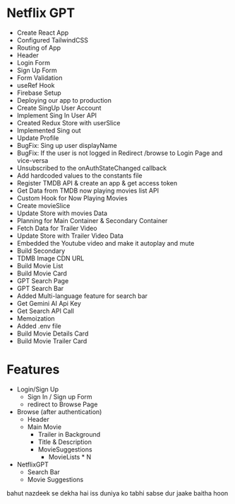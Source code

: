 # Netflix GPT

-   Create React App
-   Configured TailwindCSS
-   Routing of App
-   Header
-   Login Form
-   Sign Up Form
-   Form Validation
-   useRef Hook
-   Firebase Setup
-   Deploying our app to production
-   Create SingUp User Account
-   Implement Sing In User API
-   Created Redux Store with userSlice
-   Implemented Sing out
-   Update Profile
-   BugFix: Sing up user displayName
-   BugFix: If the user is not logged in Redirect /browse to Login Page and vice-versa
-   Unsubscribed to the onAuthStateChanged callback
-   Add hardcoded values to the constants file
-   Register TMDB API & create an app & get access token
-   Get Data from TMDB now playing movies list API
-   Custom Hook for Now Playing Movies
-   Create movieSlice
-   Update Store with movies Data
-   Planning for Main Container & Secondary Container
-   Fetch Data for Trailer Video
-   Update Store with Trailer Video Data
-   Embedded the Youtube video and make it autoplay and mute
-   Build Secondary
-   TDMB Image CDN URL
-   Build Movie List
-   Build Movie Card
-   GPT Search Page
-   GPT Search Bar
-   Added Multi-language feature for search bar
-   Get Gemini AI Api Key
-   Get Search API Call
-   Memoization
-   Added .env file
-   Build Movie Details Card
-   Build Movie Trailer Card

# Features

-   Login/Sign Up
    -   Sign In / Sign up Form
    -   redirect to Browse Page
-   Browse (after authentication)
    -   Header
    -   Main Movie
        -   Trailer in Background
        -   Title & Description
        -   MovieSuggestions
            -   MovieLists \* N
-   NetflixGPT
    -   Search Bar
    -   Movie Suggestions

bahut nazdeek se dekha hai iss duniya ko
tabhi sabse dur jaake baitha hoon
